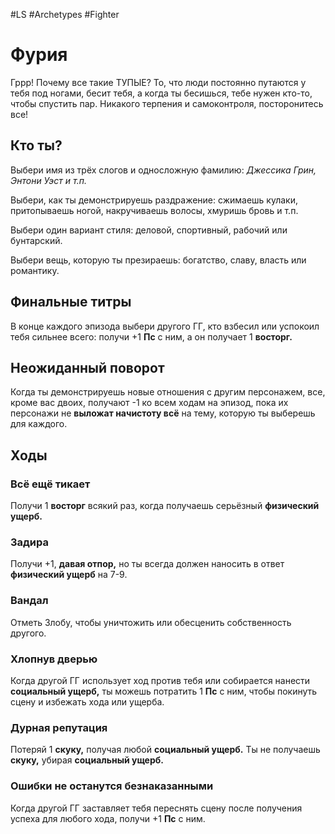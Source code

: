#LS  #Archetypes #Fighter 
# Фурия
Гррр! Почему все такие ТУПЫЕ? То, что люди постоянно путаются у тебя под ногами, бесит тебя, а когда ты бесишься, тебе нужен кто-то, чтобы спустить пар. Никакого терпения и самоконтроля, посторонитесь все!
## Кто ты?
Выбери имя из трёх слогов и односложную фамилию:
*Джессика Грин, Энтони Уэст и т.п.*

Выбери, как ты демонстрируешь раздражение: сжимаешь кулаки, притопываешь ногой, накручиваешь волосы, хмуришь бровь и т.п.

Выбери один вариант стиля: деловой, спортивный, рабочий или бунтарский.

Выбери вещь, которую ты презираешь: богатство, славу, власть или романтику.

## Финальные титры
В конце каждого эпизода выбери другого ГГ, кто взбесил или успокоил тебя сильнее всего: получи +1 **Пс** с ним, а он получает 1 **восторг.**

## Неожиданный поворот
Когда ты демонстрируешь новые отношения с другим персонажем, все, кроме вас двоих, получают -1 ко всем ходам на эпизод, пока их персонажи не **выложат начистоту всё** на тему, которую ты выберешь для каждого.

## Ходы
### Всё ещё тикает
Получи 1 **восторг** всякий раз, когда получаешь серьёзный **физический ущерб.**

### Задира
Получи +1, **давая отпор,** но ты всегда должен наносить в ответ **физический ущерб** на 7-9.

### Вандал
Отметь Злобу, чтобы уничтожить или обесценить собственность другого.

### Хлопнув дверью
Когда другой ГГ использует ход против тебя или собирается нанести **социальный ущерб,** ты можешь потратить 1 **Пс** с ним, чтобы покинуть сцену и избежать хода или ущерба.

### Дурная репутация
Потеряй 1 **скуку,** получая любой **социальный ущерб.** Ты не получаешь **скуку,** убирая **социальный ущерб.**

### Ошибки не останутся безнаказанными
Когда другой ГГ заставляет тебя переснять сцену после получения успеха для любого хода, получи +1 **Пс** с ним.